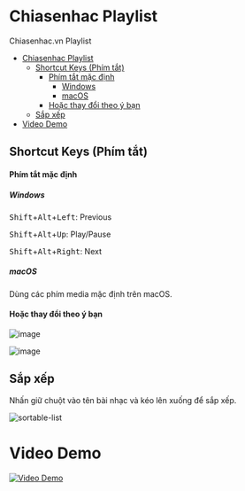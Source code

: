 # Chiasenhac Playlist
Chiasenhac.vn Playlist

<!-- TOC -->

- [Chiasenhac Playlist](#chiasenhac-playlist)
  - [Shortcut Keys (Phím tắt)](#shortcut-keys-phím-tắt)
      - [Phím tắt mặc định](#phím-tắt-mặc-định)
        - [Windows](#windows)
        - [macOS](#macos)
      - [Hoặc thay đổi theo ý bạn](#hoặc-thay-đổi-theo-ý-bạn)
  - [Sắp xếp](#sắp-xếp)
- [Video Demo](#video-demo)

<!-- /TOC -->

## Shortcut Keys (Phím tắt)

#### Phím tắt mặc định
##### Windows
<kbd>Shift</kbd>+<kbd>Alt</kbd>+<kbd>Left</kbd>: Previous

<kbd>Shift</kbd>+<kbd>Alt</kbd>+<kbd>Up</kbd>: Play/Pause

<kbd>Shift</kbd>+<kbd>Alt</kbd>+<kbd>Right</kbd>: Next
##### macOS
Dùng các phím media mặc định trên macOS.

#### Hoặc thay đổi theo ý bạn

![image](https://user-images.githubusercontent.com/7277418/30523156-7cbd68b8-9c06-11e7-8b4b-690ee5ae35ce.png)

![image](https://user-images.githubusercontent.com/7277418/30523175-eb2e37be-9c06-11e7-91f6-afc08427a580.png)

## Sắp xếp

Nhấn giữ chuột vào tên bài nhạc và kéo lên xuống để sắp xếp.

![sortable-list](https://user-images.githubusercontent.com/7277418/30602916-34930b20-9d90-11e7-96a6-2cf320b84f98.gif)

# Video Demo
[![Video Demo](http://img.youtube.com/vi/JIj1kGnXFfk/0.jpg)](http://www.youtube.com/watch?v=JIj1kGnXFfk)

